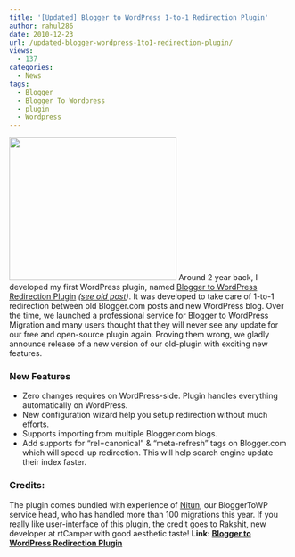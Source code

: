 ```yaml
---
title: '[Updated] Blogger to WordPress 1-to-1 Redirection Plugin'
author: rahul286
date: 2010-12-23
url: /updated-blogger-wordpress-1to1-redirection-plugin/
views:
  - 137
categories:
  - News
tags:
  - Blogger
  - Blogger To Wordpress
  - plugin
  - Wordpress
---
```

<img class="alignright size-full  wp-image-50330" title="blogger-to-wordpress-migration" src="http://cdn.devilsworkshop.org/files/2010/03/blogger-to-wordpress-migration.png" alt="" width="300" height="256" /> Around 2 year back, I developed my first WordPress plugin, named <a href="http://bloggertowp.org/blogger-to-wordpress-redirection-plugin" onclick="_gaq.push(['_trackEvent', 'outbound-article', 'http://bloggertowp.org/blogger-to-wordpress-redirection-plugin', 'Blogger to WordPress Redirection Plugin']);" >Blogger to WordPress Redirection Plugin</a> *([see old post][1])*. It was developed to take care of 1-to-1 redirection between old Blogger.com posts and new WordPress blog. Over the time, we launched a professional service for Blogger to WordPress Migration and many users thought that they will never see any update for our free and open-source plugin again. Proving them wrong, we gladly announce release of a new version of our old-plugin with exciting new features.

### New Features

  * Zero changes requires on WordPress-side. Plugin handles everything automatically on WordPress.
  * New configuration wizard help you setup redirection without much efforts.
  * Supports importing from multiple Blogger.com blogs.
  * Add supports for &#8220;rel=canonical&#8221; & &#8220;meta-refresh&#8221; tags on Blogger.com which will speed-up redirection. This will help search engine update their index faster.

### Credits:

The plugin comes bundled with experience of [Nitun][2], our BloggerToWP service head, who has handled more than 100 migrations this year. If you really like user-interface of this plugin, the credit goes to Rakshit, new developer at rtCamper with good aesthetic taste! **Link: <a href="http://bloggertowp.org/blogger-to-wordpress-redirection-plugin" onclick="_gaq.push(['_trackEvent', 'outbound-article', 'http://bloggertowp.org/blogger-to-wordpress-redirection-plugin', 'Blogger to WordPress Redirection Plugin']);" >Blogger to WordPress Redirection Plugin</a>**

 [1]: http://devilsworkshop.org/blogger-to-wordpress-traffic-permalinks-redirection-plugin/
 [2]: http://devilsworkshop.org/author/nitun/
